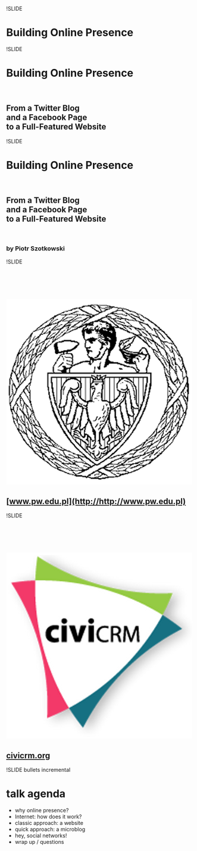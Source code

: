 !SLIDE

# Building Online Presence



!SLIDE

# Building Online Presence

<br />

## From a Twitter Blog<br />and a Facebook Page<br />to a Full-Featured Website



!SLIDE

# Building Online Presence

<br />

## From a Twitter Blog<br />and a Facebook Page<br />to a Full-Featured Website

<br />

### by Piotr Szotkowski



!SLIDE

#  

![WUT](wut.png)

## [www.pw.edu.pl](http://http://www.pw.edu.pl)



!SLIDE

#  

![CiviCRM](civicrm.png)

## [civicrm.org](http://civicrm.org)



!SLIDE bullets incremental

# talk agenda

* why online presence?
* Internet: how does it work?
* classic approach: a website
* quick approach: a microblog
* hey, social networks!
* wrap up / questions
